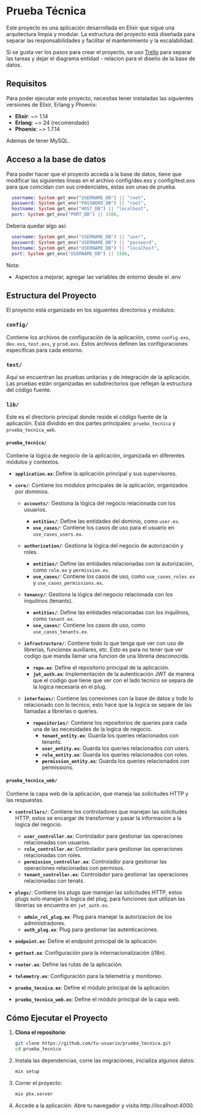 # Prueba Técnica

Este proyecto es una aplicación desarrollada en Elixir que sigue una arquitectura limpia y modular. La estructura del proyecto está diseñada para separar las responsabilidades y facilitar el mantenimiento y la escalabilidad.

Si se gusta ver los pasos para crear el proyecto, se uso [Trello](https://trello.com/b/GhpC3gHM/prueba-tecnica-manuable) para separar las tareas y dejar el diagrama entidad - relacion para el diseño de la base de datos.

## Requisitos

Para poder ejecutar este proyecto, necesitas tener instaladas las siguientes versiones de Elixir, Erlang y Phoenix:

- **Elixir**: ~> 1.14
- **Erlang**: ~> 24 (recomendado)
- **Phoenix**: ~> 1.7.14

Ademas de tener MySQL.

## Acceso a la base de datos

Para poder hacer que el proyecto acceda a la base de datos, tiene que modificar las siguientes lineas en el archivo config/dev.exs y config/test.exs para que coincidan con sus credenciales, estas son unas de prueba.

```ex
  username: System.get_env("USERNAME_DB") || "root",
  password: System.get_env("PASSWORD_DB") || "root",
  hostname: System.get_env("HOST_DB") || "localhost",
  port: System.get_env("PORT_DB") || 3306,
```

Deberia quedar algo asi:

```ex
  username: System.get_env("USERNAME_DB") || "user",
  password: System.get_env("USERNAME_DB") || "password",
  hostname: System.get_env("USERNAME_DB") || "localhost",
  port: System.get_env("USERNAME_DB") || 3306,
```
Nota:
  - Aspectos a mejorar, agregar las variables de entorno desde el .env

## Estructura del Proyecto

El proyecto está organizado en los siguientes directorios y módulos:

### `config/`
Contiene los archivos de configuración de la aplicación, como `config.exs`, `dev.exs`, `test.exs`, y `prod.exs`. Estos archivos definen las configuraciones específicas para cada entorno.

### `test/`
Aquí se encuentran las pruebas unitarias y de integración de la aplicación. Las pruebas están organizadas en subdirectorios que reflejan la estructura del código fuente.

### `lib/`
Este es el directorio principal donde reside el código fuente de la aplicación. Está dividido en dos partes principales: `prueba_tecnica` y `prueba_tecnica_web`.

#### `prueba_tecnica/`
Contiene la lógica de negocio de la aplicación, organizada en diferentes módulos y contextos.

- **`application.ex`**: Define la aplicación principal y sus supervisores.

- **`core/`**: Contiene los módulos principales de la aplicación, organizados por dominios.

  - **`accounts/`**: Gestiona la lógica del negocio relacionada con los usuarios.
    - **`entities/`**: Define las entidades del dominio, como `user.ex`.
    - **`use_cases/`**: Contiene los casos de uso para el usuario en `use_cases_users.ex`.

  - **`authorization/`**: Gestiona la lógica del negocio  de autorización y roles.
    - **`entities/`**: Define las entidades relacionadas con la autorización, como `role.ex` y `permission.ex`.
    - **`use_cases/`**: Contiene los casos de uso, como `use_cases_roles.ex` y `use_cases_permissions.ex`.

  - **`tenancy/`**: Gestiona la lógica del negocio  relacionada con los inquilinos (tenants).
    - **`entities/`**: Define las entidades relacionadas con los inquilinos, como `tenant.ex`.
    - **`use_cases/`**: Contiene los casos de uso, como `use_cases_tenants.ex`.

  - **`infrastructure/`**: Contiene todo lo que tenga que ver con uso de librerias, funcionex auxiliares, etc. Esto es para no tener que ver codigo que manda llamar una funcion de una libreria desconocida.
    - **`repo.ex`**: Define el repositorio principal de la aplicación.
    - **`jwt_auth.ex`**: Implementación de la autenticación JWT de manera que el codigo que tiene que ver con el lado tecnico se separa de la logica necesaria en el plug.
  
  - **`interfaces/`**: Contiene las conexiones con la base de datos y todo lo relacionado con lo tecnico, esto hace que la logica se separe de las llamadas a librerias o queries.
    - **`repositories/`**: Contiene los repositorios de queries para cada una de las necesidades de la logica de negocio.
      - **`tenant_entity.ex`**: Guarda los queries relacionados con tenants.
      - **`user_entity.ex`**: Guarda los queries relacionados con users.
      - **`role_entity.ex`**: Guarda los queries relacionados con roles.
      - **`permission_entity.ex`**: Guarda los queries relacionados con permissions.

#### `prueba_tecnica_web/`
Contiene la capa web de la aplicación, que maneja las solicitudes HTTP y las respuestas.

- **`controllers/`**: Contiene los controladores que manejan las solicitudes HTTP, estos se encargar de transformar y pasar la informacion a la logica del negocio.
  - **`user_controller.ex`**: Controlador para gestionar las operaciones relacionadas con usuarios.
  - **`role_controller.ex`**: Controlador para gestionar las operaciones relacionadas con roles.
  - **`permission_controller.ex`**: Controlador para gestionar las operaciones relacionadas con permisos.
  - **`tenant_controller.ex`**: Controlador para gestionar las operaciones relacionadas con tenats.

- **`plugs/`**: Contiene los plugs que manejan las solicitudes HTTP, estos plugs solo manejan la logica del plug, para funciones que utilizan las librerias se encuentra en `jwt_auth.ex`.
  - **`admin_rol_plug.ex`**: Plug para manejar la autorizacion de los administradores.
  - **`auth_plug.ex`**: Plug para gestionar las autenticaciones.

- **`endpoint.ex`**: Define el endpoint principal de la aplicación.

- **`gettext.ex`**: Configuración para la internacionalización (i18n).

- **`router.ex`**: Define las rutas de la aplicación.

- **`telemetry.ex`**: Configuración para la telemetría y monitoreo.

- **`prueba_tecnica.ex`**: Define el módulo principal de la aplicación.

- **`prueba_tecnica_web.ex`**: Define el módulo principal de la capa web.

## Cómo Ejecutar el Proyecto

1. **Clona el repositorio**:
   ```bash
   git clone https://github.com/tu-usuario/prueba_tecnica.git
   cd prueba_tecnica
   ```

2. Instala las dependencias, corre las migraciones, inicializa algunos datos:
    ```bash
    mix setup
    ```
3. Correr el proyecto:
    ```bash
    mix phx.server
    ```

4. Accede a la aplicación: Abre tu navegador y visita http://localhost:4000.

